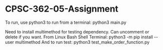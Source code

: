 # CPSC-362-05-Assignment
To run, use python3 to run from a terminal:
  python3 main.py

Need to install multimethod for testing dependency. Can uncomment or delete if you want.
From Linux Bash Shell Terminal: 
  python3 -m pip install --user multimethod
And to run test:
  python3 test_make_order_function.py
